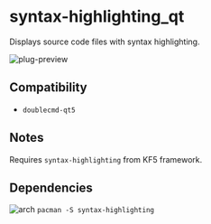 syntax-highlighting_qt
========
Displays source code files with syntax highlighting.

![plug-preview](https://i.imgur.com/FDpgdw2.png)

## Compatibility
- `doublecmd-qt5`

## Notes
Requires `syntax-highlighting` from KF5 framework.

## Dependencies
![arch](https://wiki.archlinux.org/favicon.ico) `pacman -S syntax-highlighting`
